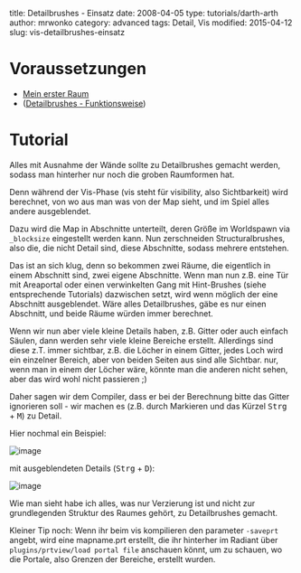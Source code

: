﻿title: Detailbrushes - Einsatz
date: 2008-04-05
type: tutorials/darth-arth
author: mrwonko
category: advanced
tags: Detail, Vis
modified: 2015-04-12
slug: vis-detailbrushes-einsatz

# Voraussetzungen

* [Mein erster Raum]({filename}brushwork-first-room.md)
* ([Detailbrushes - Funktionsweise]({filename}vis-detailbrushes-funktionsweise.md))

# Tutorial

Alles mit Ausnahme der Wände sollte zu Detailbrushes gemacht werden, sodass man hinterher nur noch die groben Raumformen hat.

Denn während der Vis-Phase (vis steht für visibility, also Sichtbarkeit) wird berechnet, von wo aus man was von der Map sieht, und im Spiel alles andere ausgeblendet.

Dazu wird die Map in Abschnitte unterteilt, deren Größe im Worldspawn via `_blocksize` eingestellt werden kann. Nun zerschneiden Structuralbrushes, also die, die nicht Detail sind, diese Abschnitte, sodass mehrere entstehen.

Das ist an sich klug, denn so bekommen zwei Räume, die eigentlich in einem Abschnitt sind, zwei eigene Abschnitte. Wenn man nun z.B. eine Tür mit Areaportal oder einen verwinkelten Gang mit Hint-Brushes (siehe entsprechende Tutorials) dazwischen setzt, wird wenn möglich der eine Abschnitt ausgeblendet. Wäre alles Detailbrushes, gäbe es nur einen Abschnitt, und beide Räume würden immer berechnet.

Wenn wir nun aber viele kleine Details haben, z.B. Gitter oder auch einfach Säulen, dann werden sehr viele kleine Bereiche erstellt. Allerdings sind diese z.T. immer sichtbar, z.B. die Löcher in einem Gitter, jedes Loch wird ein einzelner Bereich, aber von beiden Seiten aus sind alle Sichtbar. nur, wenn man in einem der Löcher wäre, könnte man die anderen nicht sehen, aber das wird wohl nicht passieren ;)

Daher sagen wir dem Compiler, dass er bei der Berechnung bitte das Gitter ignorieren soll - wir machen es (z.B. durch Markieren und das Kürzel <kbd>Strg</kbd> + <kbd>M</kbd>) zu Detail.

Hier nochmal ein Beispiel:

![image]({filename}vis-detailbrushes-einsatz-1.jpg)

mit ausgeblendeten Details (<kbd>Strg</kbd> + <kbd>D</kbd>):

![image]({filename}vis-detailbrushes-einsatz-2.jpg)

Wie man sieht habe ich alles, was nur Verzierung ist und nicht zur grundlegenden Struktur des Raumes gehört, zu Detailbrushes gemacht.


Kleiner Tip noch: Wenn ihr beim vis kompilieren den parameter `-saveprt` angebt, wird eine mapname.prt erstellt, die ihr hinterher im Radiant über `plugins/prtview/load portal file` anschauen könnt, um zu schauen, wo die Portale, also Grenzen der Bereiche, erstellt wurden.
